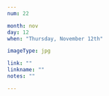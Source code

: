 ```yaml
---
num: 22

month: nov
day: 12
when: "Thursday, November 12th"

imageType: jpg

link: ""
linkname: ""
notes: ""

---
```

